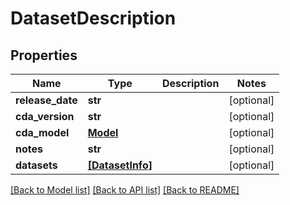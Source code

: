 # DatasetDescription


## Properties
Name | Type | Description | Notes
------------ | ------------- | ------------- | -------------
**release_date** | **str** |  | [optional] 
**cda_version** | **str** |  | [optional] 
**cda_model** | [**Model**](Model.md) |  | [optional] 
**notes** | **str** |  | [optional] 
**datasets** | [**[DatasetInfo]**](DatasetInfo.md) |  | [optional] 

[[Back to Model list]](../README.md#documentation-for-models) [[Back to API list]](../README.md#documentation-for-api-endpoints) [[Back to README]](../README.md)


